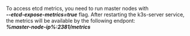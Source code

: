 To access etcd metrics, you need to run master nodes with   
***--etcd-expose-metrics=true*** flag.
After restarting the k3s-server service,  
the metrics will be available by the following endpont:  
         ***%master-node-ip%:2381/metrics***
